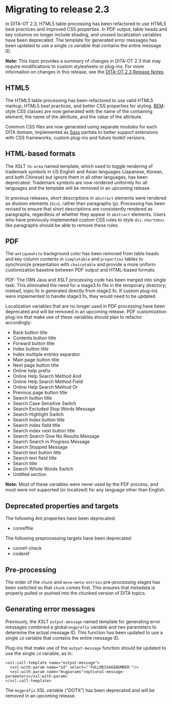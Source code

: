 # Migrating to release 2.3

In DITA-OT 2.3, HTML5 table processing has been refactored to use HTML5 best practices and improved CSS properties. In PDF output, table heads and key columns no longer include shading, and unused localization variables have been deprecated. The template for generated error messages has been updated to use a single `id` variable that contains the entire message ID.

**Note:** This topic provides a summary of changes in DITA-OT 2.3 that may require modifications to custom stylesheets or plug-ins. For more information on changes in this release, see the [DITA-OT 2.3 Release Notes](https://www.dita-ot.org/2.3/release-notes/).

## HTML5

The HTML5 table processing has been refactored to use valid HTML5 markup, HTML5 best practices, and better CSS properties for styling. [BEM](https://en.bem.info/methodology/)-style CSS classes are now generated with the name of the containing element, the name of the attribute, and the value of the attribute.

Common CSS files are now generated using separate modules for each DITA domain, implemented as [Sass](http://sass-lang.com) partials to better support extensions with CSS frameworks, custom plug-ins and future toolkit versions.

## HTML-based formats

The XSLT `tm-area` named template, which used to toggle rendering of trademark symbols in US English and Asian languages \(Japanese, Korean, and both Chinese\) but ignore them in all other languages, has been deprecated. Trademark symbols are now rendered uniformly for all languages and the template will be removed in an upcoming release.

In previous releases, short descriptions in `abstract` elements were rendered as division elements \(`div`\), rather than paragraphs \(`p`\). Processing has been revised to ensure that short descriptions are consistently rendered as paragraphs, regardless of whether they appear in `abstract` elements. Users who have previously implemented custom CSS rules to style `div.shortdesc` like paragraphs should be able to remove these rules.

## PDF

The `antiquewhite` background color has been removed from table heads and key column contents in `simpletable` and `properties` tables to synchronize presentation with `choicetable` and provide a more uniform customization baseline between PDF output and HTML-based formats.

PDF: The I18N Java and XSLT processing code has been merged into single task. This eliminated the need for a stage3.fo file in the temporary directory; instead, topic.fo is generated directly from stage2.fo. If custom plug-ins were implemented to handle stage3.fo, they would need to be updated.

Localization variables that are no longer used in PDF processing have been deprecated and will be removed in an upcoming release. PDF customization plug-ins that make use of these variables should plan to refactor accordingly:

-   Back button title
-   Contents button title
-   Forward button title
-   Index button title
-   Index multiple entries separator
-   Main page button title
-   Next page button title
-   Online help prefix
-   Online Help Search Method And
-   Online Help Search Method Field
-   Online Help Search Method Or
-   Previous page button title
-   Search button title
-   Search Case Sensitive Switch
-   Search Excluded Stop Words Message
-   Search Highlight Switch
-   Search index button title
-   Search index field title
-   Search index next button title
-   Search Search Give No Results Message
-   Search Search in Progress Message
-   Search Stopped Message
-   Search text button title
-   Search text field title
-   Search title
-   Search Whole Words Switch
-   Untitled section

**Note:** Most of these variables were never used by the PDF process, and most were not supported \(or localized\) for any language other than English.

## Deprecated properties and targets

The following Ant properties have been deprecated:

-   conreffile

The following preprocessing targets have been deprecated:

-   conref-check
-   coderef

## Pre-processing

The order of the `chunk` and `move-meta-entries` pre-processing stages has been switched so that `chunk` comes first. This ensures that metadata is properly pulled or pushed into the chunked version of DITA topics.

## Generating error messages

Previously, the XSLT `output-message` named template for generating error messages combined a global `msgprefix` variable and two parameters to determine the actual message ID. This function has been updated to use a single `id` variable that contains the entire message ID.

Plug-ins that make use of the `output-message` function should be updated to use the single `id` variable, as in:

```
<xsl:call-template name="output-message">
  <xsl:with-param name="id" select="'FULLMESSAGENUMBER'"/>
  <xsl:with-param name="msgparams">optional-message-parameters</xsl:with-param>
</xsl:call-template>
```

The `msgprefix` XSL variable \(“DOTX”\) has been deprecated and will be removed in an upcoming release.

